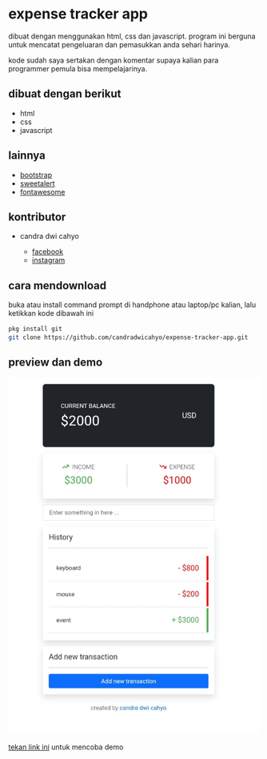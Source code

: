 # expense tracker app

dibuat dengan menggunakan html, css dan javascript. program ini berguna untuk mencatat pengeluaran dan pemasukkan anda sehari harinya. 

kode sudah saya sertakan dengan komentar supaya kalian para programmer pemula bisa mempelajarinya.

## dibuat dengan berikut

* html
* css
* javascript

## lainnya

* [bootstrap](https://getbootstrap.com)
* [sweetalert](https://sweetalert2.github.io)
* [fontawesome](https://fontawesome.com)

## kontributor

* candra dwi cahyo

  * [facebook](https://facebook.com/candradwicahyo18)
  * [instagram](https://instagram.com/candradwicahyo18)

## cara mendownload

buka atau install command prompt di handphone atau laptop/pc kalian, lalu ketikkan kode dibawah ini

```bash 
pkg install git 
git clone https://github.com/candradwicahyo/expense-tracker-app.git
```

## preview dan demo 

![preview](https://github.com/candradwicahyo/expense-tracker-app/blob/master/image.jpg)

[tekan link ini](https://candradwicahyo.github.io/expense-tracker-app) untuk mencoba demo 